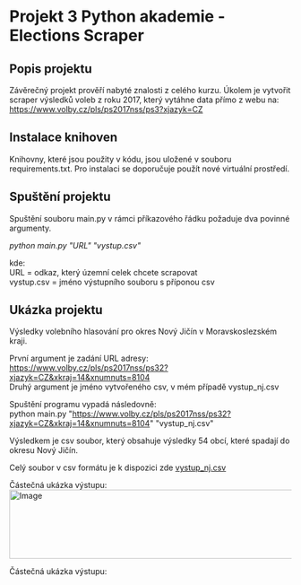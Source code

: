 # Projekt 3 Python akademie - Elections Scraper

## Popis projektu
Závěrečný projekt prověří nabyté znalosti z celého kurzu. Úkolem je vytvořit scraper výsledků voleb z roku 2017, který vytáhne data přímo z webu na:  
https://www.volby.cz/pls/ps2017nss/ps3?xjazyk=CZ

## Instalace knihoven

Knihovny, které jsou použity v kódu, jsou uložené v souboru requirements.txt. Pro instalaci se doporučuje použít nové virtuální prostředí.

## Spuštění projektu
Spuštění souboru main.py v rámci příkazového řádku požaduje dva povinné argumenty.  
  
*python main.py "URL" "vystup.csv"*  
  
kde:  
URL = odkaz, který územní celek chcete scrapovat  
vystup.csv = jméno výstupního souboru s příponou csv

## Ukázka projektu
Výsledky volebního hlasování pro okres Nový Jičín v Moravskoslezském kraji.  
  
První argument je zadání URL adresy: https://www.volby.cz/pls/ps2017nss/ps32?xjazyk=CZ&xkraj=14&xnumnuts=8104  
Druhý argument je jméno vytvořeného csv, v mém případě vystup_nj.csv  

Spuštění programu vypadá následovně:  
python main.py "https://www.volby.cz/pls/ps2017nss/ps32?xjazyk=CZ&xkraj=14&xnumnuts=8104" "vystup_nj.csv"  

Výsledkem je csv soubor, který obsahuje výsledky 54 obcí, které spadají do okresu Nový Jičín.  

Celý soubor v csv formátu je k dispozici zde [vystup_nj.csv](vystup_nj.csv)   

Částečná ukázka výstupu:
<img width="1124" height="123" alt="Image" src="https://github.com/user-attachments/assets/0dc15239-1c3b-4f23-b317-9fe06e92a7e3" />

Částečná ukázka výstupu:  




